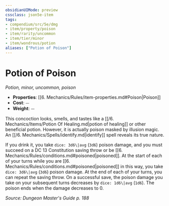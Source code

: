 ```yaml
---
obsidianUIMode: preview
cssclass: json5e-item
tags:
- compendium/src/5e/dmg
- item/property/poison
- item/rarity/uncommon
- item/tier/minor
- item/wondrous/potion
aliases: ["Potion of Poison"]
---
```

# Potion of Poison
*Potion, minor, uncommon, poison*  

- **Properties**: [[6. Mechanics/Rules/item-properties.md#Poison\|Poison]]
- **Cost**: ⏤
- **Weight**: ⏤

This concoction looks, smells, and tastes like a [[/6. Mechanics/Items/Potion Of Healing.md\|potion of healing]] or other beneficial potion. However, it is actually poison masked by illusion magic. An [[/6. Mechanics/Spells/identify.md\|identify]] spell reveals its true nature.

If you drink it, you take `dice: 3d6\|avg` (`3d6`) poison damage, and you must succeed on a DC 13 Constitution saving throw or be [[6. Mechanics/Rules/conditions.md#poisoned\|poisoned]]. At the start of each of your turns while you are [[6. Mechanics/Rules/conditions.md#poisoned\|poisoned]] in this way, you take `dice: 3d6\|avg` (`3d6`) poison damage. At the end of each of your turns, you can repeat the saving throw. On a successful save, the poison damage you take on your subsequent turns decreases by `dice: 1d6\|avg` (`1d6`). The poison ends when the damage decreases to 0.

*Source: Dungeon Master's Guide p. 188*